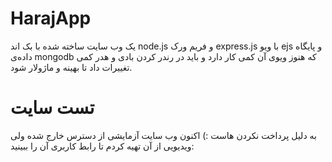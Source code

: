 # HarajApp
یک وب سایت ساخته شده با بک اند node.js و فریم ورک express.js با ویو ejs و پایگاه داده‌ی mongodb که هنوز ویوی آن کمی کار دارد و باید در رندر کردن بادی و هدر کمی تغییرات داد تا بهینه و ماژولار شود.

# تست سایت
به دلیل پرداخت نکردن هاست :) اکنون وب سایت آزمایشی از دسترس خارج شده ولی ویدیویی از آن تهیه کردم تا رابط کاربری آن را ببینید:
